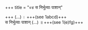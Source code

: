 +++
title = "०४ स निर्भूत्याः पाशान्"

+++
(…) । +++(see 1abcd)+++  
स निर्भूत्याः पाशान् (…) ॥ +++(see 1(e)fg)+++